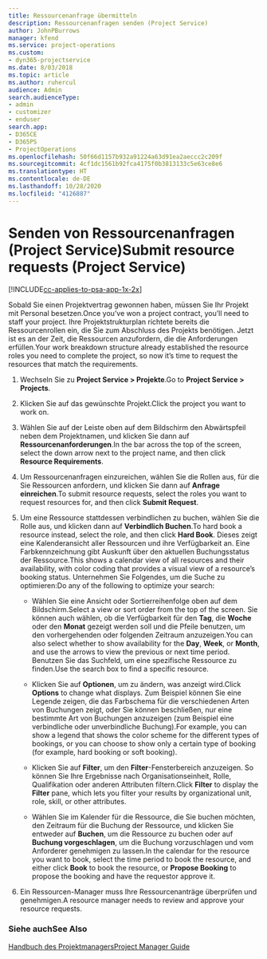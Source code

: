 ```yaml
---
title: Ressourcenanfrage übermitteln
description: Ressourcenanfragen senden (Project Service)
author: JohnPBurrows
manager: kfend
ms.service: project-operations
ms.custom:
- dyn365-projectservice
ms.date: 8/03/2018
ms.topic: article
ms.author: ruhercul
audience: Admin
search.audienceType:
- admin
- customizer
- enduser
search.app:
- D365CE
- D365PS
- ProjectOperations
ms.openlocfilehash: 50f66d1157b932a91224a63d91ea2aeccc2c209f
ms.sourcegitcommit: 4cf1dc1561b92fca4175f0b3813133c5e63ce8e6
ms.translationtype: HT
ms.contentlocale: de-DE
ms.lasthandoff: 10/28/2020
ms.locfileid: "4126887"
---
```

# <a name="submit-resource-requests-project-service"></a><span data-ttu-id="62a93-103">Senden von Ressourcenanfragen (Project Service)</span><span class="sxs-lookup"><span data-stu-id="62a93-103">Submit resource requests (Project Service)</span></span>

[!INCLUDE[cc-applies-to-psa-app-1x-2x](../includes/cc-applies-to-psa-app-1x-2x.md)]

<span data-ttu-id="62a93-104">Sobald Sie einen Projektvertrag gewonnen haben, müssen Sie Ihr Projekt mit Personal besetzen.</span><span class="sxs-lookup"><span data-stu-id="62a93-104">Once you’ve won a project contract, you’ll need to staff your project.</span></span> <span data-ttu-id="62a93-105">Ihre Projektstrukturplan richtete bereits die Ressourcenrollen ein, die Sie zum Abschluss des Projekts benötigen. Jetzt ist es an der Zeit, die Ressourcen anzufordern, die die Anforderungen erfüllen.</span><span class="sxs-lookup"><span data-stu-id="62a93-105">Your work breakdown structure already established the resource roles you need to complete the project, so now it’s time to request the resources that match the requirements.</span></span>  
  
1.  <span data-ttu-id="62a93-106">Wechseln Sie zu **Project Service > Projekte**.</span><span class="sxs-lookup"><span data-stu-id="62a93-106">Go to **Project Service > Projects**.</span></span>  
  
2.  <span data-ttu-id="62a93-107">Klicken Sie auf das gewünschte Projekt.</span><span class="sxs-lookup"><span data-stu-id="62a93-107">Click the project you want to work on.</span></span>  
  
3.  <span data-ttu-id="62a93-108">Wählen Sie auf der Leiste oben auf dem Bildschirm den Abwärtspfeil neben dem Projektnamen, und klicken Sie dann auf **Ressourcenanforderungen**.</span><span class="sxs-lookup"><span data-stu-id="62a93-108">In the bar across the top of the screen, select the down arrow next to the project name, and then click **Resource Requirements**.</span></span>  
  
4.  <span data-ttu-id="62a93-109">Um Ressourcenanfragen einzureichen, wählen Sie die Rollen aus, für die Sie Ressourcen anfordern, und klicken Sie dann auf **Anfrage einreichen**.</span><span class="sxs-lookup"><span data-stu-id="62a93-109">To submit resource requests, select the roles you want to request resources for, and then click **Submit Request**.</span></span>  
  
5.  <span data-ttu-id="62a93-110">Um eine Ressource stattdessen verbindlichen zu buchen, wählen Sie die Rolle aus, und klicken dann auf **Verbindlich Buchen**.</span><span class="sxs-lookup"><span data-stu-id="62a93-110">To hard book a resource instead, select the role, and then click **Hard Book**.</span></span> <span data-ttu-id="62a93-111">Dieses zeigt eine Kalenderansicht aller Ressourcen und ihre Verfügbarkeit an. Eine Farbkennzeichnung gibt Auskunft über den aktuellen Buchungsstatus der Ressource.</span><span class="sxs-lookup"><span data-stu-id="62a93-111">This shows a calendar view of all resources and their availability, with color coding that provides a visual view of a resource’s booking status.</span></span> <span data-ttu-id="62a93-112">Unternehmen Sie Folgendes, um die Suche zu optimieren:</span><span class="sxs-lookup"><span data-stu-id="62a93-112">Do any of the following to optimize your search:</span></span>  
  
    -   <span data-ttu-id="62a93-113">Wählen Sie eine Ansicht oder Sortierreihenfolge oben auf dem Bildschirm.</span><span class="sxs-lookup"><span data-stu-id="62a93-113">Select a view or sort order from the top of the screen.</span></span> <span data-ttu-id="62a93-114">Sie können auch wählen, ob die Verfügbarkeit für den **Tag**, die **Woche** oder den **Monat** gezeigt werden soll und die Pfeile benutzen, um den vorhergehenden oder folgenden Zeitraum anzuzeigen.</span><span class="sxs-lookup"><span data-stu-id="62a93-114">You can also select whether to show availability for the **Day**, **Week**, or **Month**, and use the arrows to view the previous or next time period.</span></span> <span data-ttu-id="62a93-115">Benutzen Sie das Suchfeld, um eine spezifische Ressource zu finden.</span><span class="sxs-lookup"><span data-stu-id="62a93-115">Use the search box to find a specific resource.</span></span>  
  
    -   <span data-ttu-id="62a93-116">Klicken Sie auf **Optionen**, um zu ändern, was anzeigt wird.</span><span class="sxs-lookup"><span data-stu-id="62a93-116">Click **Options** to change what displays.</span></span> <span data-ttu-id="62a93-117">Zum Beispiel können Sie eine Legende zeigen, die das Farbschema für die verschiedenen Arten von Buchungen zeigt, oder Sie können beschließen, nur eine bestimmte Art von Buchungen anzuzeigen (zum Beispiel eine verbindliche oder unverbindliche Buchung).</span><span class="sxs-lookup"><span data-stu-id="62a93-117">For example, you can show a legend that shows the color scheme for the different types of bookings, or you can choose to show only a certain type of booking (for example, hard booking or soft booking).</span></span>  
  
    -   <span data-ttu-id="62a93-118">Klicken Sie auf **Filter**, um den **Filter**-Fensterbereich anzuzeigen. So können Sie Ihre Ergebnisse nach Organisationseinheit, Rolle, Qualifikation oder anderen Attributen filtern.</span><span class="sxs-lookup"><span data-stu-id="62a93-118">Click **Filter** to display the **Filter** pane, which lets you filter your results by organizational unit, role, skill, or other attributes.</span></span>  
  
    -   <span data-ttu-id="62a93-119">Wählen Sie im Kalender für die Ressource, die Sie buchen möchten, den Zeitraum für die Buchung der Ressource, und klicken Sie entweder auf **Buchen**, um die Ressource zu buchen oder auf **Buchung vorgeschlagen**, um die Buchung vorzuschlagen und vom Anforderer genehmigen zu lassen.</span><span class="sxs-lookup"><span data-stu-id="62a93-119">In the calendar for the resource you want to book, select the time period to book the resource, and either click **Book** to book the resource, or **Propose Booking** to propose the booking and have the requestor approve it.</span></span>  
  
6.  <span data-ttu-id="62a93-120">Ein Ressourcen-Manager muss Ihre Ressourcenanträge überprüfen und genehmigen.</span><span class="sxs-lookup"><span data-stu-id="62a93-120">A resource manager needs to review and approve your resource requests.</span></span>  
  
### <a name="see-also"></a><span data-ttu-id="62a93-121">Siehe auch</span><span class="sxs-lookup"><span data-stu-id="62a93-121">See Also</span></span>  
 [<span data-ttu-id="62a93-122">Handbuch des Projektmanagers</span><span class="sxs-lookup"><span data-stu-id="62a93-122">Project Manager Guide</span></span>](../psa/project-manager-guide.md)
